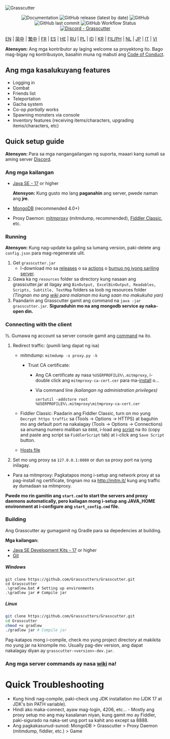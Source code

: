 ![Grasscutter](https://socialify.git.ci/Grasscutters/Grasscutter/image?description=1&forks=1&issues=1&language=1&logo=https%3A%2F%2Fs2.loli.net%2F2022%2F04%2F25%2FxOiJn7lCdcT5Mw1.png&name=1&owner=1&pulls=1&stargazers=1&theme=Light)
<div align="center"><img alt="Documentation" src="https://img.shields.io/badge/Wiki-Grasscutter-blue?style=for-the-badge&link=https://github.com/Grasscutters/Grasscutter/wiki&link=https://github.com/Grasscutters/Grasscutter/wiki"> <img alt="GitHub release (latest by date)" src="https://img.shields.io/github/v/release/Grasscutters/Grasscutter?logo=java&style=for-the-badge"> <img alt="GitHub" src="https://img.shields.io/github/license/Grasscutters/Grasscutter?style=for-the-badge"> <img alt="GitHub last commit" src="https://img.shields.io/github/last-commit/Grasscutters/Grasscutter?style=for-the-badge"> <img alt="GitHub Workflow Status" src="https://img.shields.io/github/workflow/status/Grasscutters/Grasscutter/Build?logo=github&style=for-the-badge"></div>

<div align="center"><a href="https://discord.gg/T5vZU6UyeG"><img alt="Discord - Grasscutter" src="https://img.shields.io/discord/965284035985305680?label=Discord&logo=discord&style=for-the-badge"></a></div>

[EN](README.md) | [简中](README_zh-CN.md) | [繁中](README_zh-TW.md) | [FR](README_fr-FR.md) | [ES](README_es-ES.md) | [HE](README_HE.md) | [RU](README_ru-RU.md) | [PL](README_pl-PL.md) | [ID](README_id-ID.md) | [KR](README_ko-KR.md) | [FIL/PH](README_fil-PH.md) | [NL](README_NL.md) | [JP](README_ja-JP.md) | [IT](README_it-IT.md) | [VI](README_vi-VN.md)

**Atensyon:** Ang mga kontributor ay laging welcome sa proyektong ito. Bago mag-bigay ng kontribusyon, basahin muna ng mabuti ang [Code of Conduct](https://github.com/Grasscutters/Grasscutter/blob/stable/CONTRIBUTING.md). 

## Ang mga kasalukuyang features

* Logging in
* Combat
* Friends list
* Teleportation
* Gacha system
* Co-op *partially* works
* Spawning monsters via console
* Inventory features (receiving items/characters, upgrading items/characters, etc)

## Quick setup guide

**Atensyon:** Para sa mga nangangailangan ng suporta, maaari kang sumali sa aming server [Discord](https://discord.gg/T5vZU6UyeG).

### Ang mga kailangan

* [Java SE - 17](https://www.oracle.com/java/technologies/javase/jdk17-archive-downloads.html) or higher

  **Atensyon:** Kung gusto mo lang **paganahin** ang server, pwede naman ang **jre**.

* [MongoDB](https://www.mongodb.com/try/download/community) (recommended 4.0+)

* Proxy Daemon: [mitmproxy](https://mitmproxy.org/) (mitmdump, recommended), [Fiddler Classic](https://telerik-fiddler.s3.amazonaws.com/fiddler/FiddlerSetup.exe), etc.

### Running

**Atensyon:** Kung nag-update ka galing sa lumang version, paki-delete ang `config.json` para mag-regenerate ulit.

1. Get `grasscutter.jar`
   - I-download mo sa [releases](https://github.com/Grasscutters/Grasscutter/releases/latest) o sa [actions](https://github.com/Grasscutters/Grasscutter/actions/workflows/build.yml) o [bumuo ng iyong sariling server](#building).
2. Gawa ka ng `resources` folder sa directory kung nasaan ang grasscutter.jar at ilagay ang `BinOutput, ExcelBinOutput, Readables, Scripts, Subtitle, TextMap` folders sa loob ng resources folder *(Tingnan mo ang [wiki](https://github.com/Grasscutters/Grasscutter/wiki) para malaman mo kung saan mo makukuha yan)*
3. Paandarin ang Grasscutter gamit ang command na `java -jar grasscutter.jar`. **Siguraduhin mo na ang mongodb service ay naka-open din.** 

### Connecting with the client

½. Gumawa ng account sa server console gamit ang [command](https://github.com/Grasscutters/Grasscutter/wiki/Commands#:~:text=account%20%3Ccreate|delete%3E%20%3Cusername%3E%20[UID]) na ito.

1. Redirect traffic: (pumili lang dapat ng isa)
    - mitmdump: `mitmdump -s proxy.py -k`

        - Trust CA certificate:

          - Ang CA certificate ay nasa `%USERPROFILE%\.mitmproxy`, i-double click ang `mitmproxy-ca-cert.cer` para ma-[install](https://docs.microsoft.com/en-us/skype-sdk/sdn/articles/installing-the-trusted-root-certificate#installing-a-trusted-root-certificate) o...

          - Via command line *(kailangan ng administration privileges)*

             ```shell
             certutil -addstore root %USERPROFILE%\.mitmproxy\mitmproxy-ca-cert.cer
             ```

    - Fiddler Classic: Paadarin ang Fiddler Classic, turn on mo yung `Decrypt https traffic` sa (Tools -> Options -> HTTPS) at baguhin mo ang default port na nakalagay (Tools -> Options -> Connections) sa anumang numero maliban sa `8888`, i-load ang [script](https://github.com/Grasscutters/Grasscutter/wiki/Resources#fiddler-classic-jscript) na ito (copy and paste ang script sa `FiddlerScript` tab) at i-click ang `Save Script` button.

    - [Hosts file](https://github.com/Grasscutters/Grasscutter/wiki/Resources#hosts-file)

2. Set mo ung proxy sa `127.0.0.1:8080` or dun sa proxy port na iyong inilagay.

- Para sa mitmproxy: Pagkatapos mong i-setup ang network proxy at sa pag-install ng certificate, tingnan mo sa http://mitm.it/ kung ang traffic ay dumadaan sa mitmproxy.

**Pwede mo rin gamitin ang `start.cmd` to start the servers and proxy daemons automatically, pero kailagan mong i-setup ang JAVA_HOME environment at i-configure ang `start_config.cmd` file.**

### Building

Ang Grasscutter ay gumagamit ng Gradle para sa depedencies at building.

**Mga kailangan:**

- [Java SE Development Kits - 17](https://www.oracle.com/java/technologies/javase/jdk17-archive-downloads.html) or higher
- [Git](https://git-scm.com/downloads)

##### Windows

```shell
git clone https://github.com/Grasscutters/Grasscutter.git
cd Grasscutter
.\gradlew.bat # Setting up environments
.\gradlew jar # Compile jar
```

##### Linux

```bash
git clone https://github.com/Grasscutters/Grasscutter.git
cd Grasscutter
chmod +x gradlew
./gradlew jar # Compile jar
```

Pag-katapos mong i-compile, check mo yung project directory at makikita mo yung jar na kinompile mo. Usually pag-dev version, ang dapat nakalagay diyan ay `grasscutter-<version>-dev.jar`.

### Ang mga server commands ay nasa [wiki](https://github.com/Grasscutters/Grasscutter/wiki/Commands) na!

# Quick Troubleshooting

* Kung hindi nag-compile, paki-check ung JDK installation mo (JDK 17 at JDK's bin PATH variable). 
* Hindi ako maka-connect, ayaw mag-login, 4206, etc... - Mostly ang proxy setup mo ang may kasalanan niyan, kung gamit mo ay Fiddler, paki-sigurado na naka-set ung port sa kahit ano except sa 8888.
* Ang pagkakasunud-sunod: MongoDB > Grasscutter > Proxy Daemon (mitmdump, fiddler, etc.) > Game
